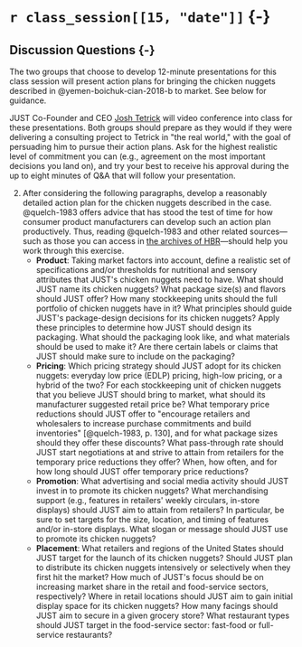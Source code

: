 # `r class_session[[15, "date"]]` {-}

## Discussion Questions {-}

The two groups that choose to develop 12-minute presentations for this class
session will present action plans for bringing the chicken nuggets described in
@yemen-boichuk-cian-2018-b to market. See below for guidance.

JUST Co-Founder and CEO [Josh Tetrick][] will video conference into class for
these presentations. Both groups should prepare as they would if they were
delivering a consulting project to Tetrick in "the real world," with the goal of
persuading him to pursue their action plans. Ask for the highest realistic level
of commitment you can (e.g., agreement on the most important decisions you land
on), and try your best to receive his approval during the up to eight minutes of
Q&A that will follow your presentation.

2. After considering the following paragraphs, develop a reasonably detailed
action plan for the chicken nuggets described in the case. @quelch-1983 offers
advice that has stood the test of time for how consumer product manufacturers
can develop such an action plan productively. Thus, reading @quelch-1983 and
other related sources&mdash;such as those you can access in [the archives of
HBR][HBR]&mdash;should help you work through this exercise.
    - **Product**: Taking market factors into account, define a realistic set of
    specifications and/or thresholds for nutritional and sensory attributes that
    JUST's chicken nuggets need to have. What should JUST name its chicken
    nuggets? What package size(s) and flavors should JUST offer? How many
    stockkeeping units should the full portfolio of chicken nuggets have in it? 
    What principles should guide JUST's package-design decisions for its chicken
    nuggets? Apply these principles to determine how JUST should design its
    packaging. What should the packaging look like, and what materials should be
    used to make it? Are there certain labels or claims that JUST should make
    sure to include on the packaging?
    - **Pricing**: Which pricing strategy should JUST adopt for its chicken
    nuggets: everyday low price (EDLP) pricing, high-low pricing, or a hybrid of
    the two? For each stockkeeping unit of chicken nuggets that you believe JUST
    should bring to market, what should its manufacturer suggested retail price
    be? What temporary price reductions should JUST offer to "encourage
    retailers and wholesalers to increase purchase commitments and build
    inventories" [@quelch-1983, p. 130], and for what package sizes should they
    offer these discounts? What pass-through rate should JUST start negotiations
    at and strive to attain from retailers for the temporary price reductions
    they offer? When, how often, and for how long should JUST offer temporary
    price reductions?
    - **Promotion**: What advertising and social media activity should JUST
    invest in to promote its chicken nuggets? What merchandising support (e.g.,
    features in retailers' weekly circulars, in-store displays) should JUST aim
    to attain from retailers? In particular, be sure to set targets for the
    size, location, and timing of features and/or in-store displays. What slogan
    or message should JUST use to promote its chicken nuggets?
    - **Placement**: What retailers and regions of the United States should JUST
    target for the launch of its chicken nuggets? Should JUST plan to distribute
    its chicken nuggets intensively or selectively when they first hit the
    market? How much of JUST's focus should be on increasing market share in the
    retail and food-service sectors, respectively? Where in retail locations
    should JUST aim to gain initial display space for its chicken nuggets? How
    many facings should JUST aim to secure in a given grocery store? What
    restaurant types should JUST target in the food-service sector: fast-food or
    full-service restaurants?

[HBR]: http://re5qy4sb7x.search.serialssolutions.com/log?L=RE5QY4SB7X&D=EBU&J=HARVBUSREV&P=EJP&PT=EZProxy&H=fce003a731&U=http%3A%2F%2Fproxy01.its.virginia.edu%2Flogin%3Furl%3Dhttps%3A%2F%2Fsearch.ebscohost.com%2Fdirect.asp%3Fdb%3Dbth%26jid%3DHBR%26scope%3Dsite
[josh tetrick]: https://www.linkedin.com/in/joshtetrick/